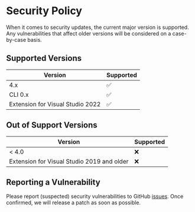 # Security Policy

When it comes to security updates, the current major version is supported.
Any vulnerabilities that affect older versions will be considered on a case-by-case basis.

## Supported Versions

| Version | Supported          |
| ------- | ------------------ |
| 4.x     | :white_check_mark: |
| CLI 0.x     | :white_check_mark: |
| Extension for Visual Studio 2022 | :white_check_mark: |

## Out of Support Versions

| Version | Supported          |
| ------- | ------------------ |
| < 4.0   | :x:                |
| Extension for Visual Studio 2019 and older | :x: |

## Reporting a Vulnerability

Please report (suspected) security vulnerabilities to GitHub [issues](https://github.com/JosefPihrt/Roslynator/issues/new).
Once confirmed, we will release a patch as soon as possible.
